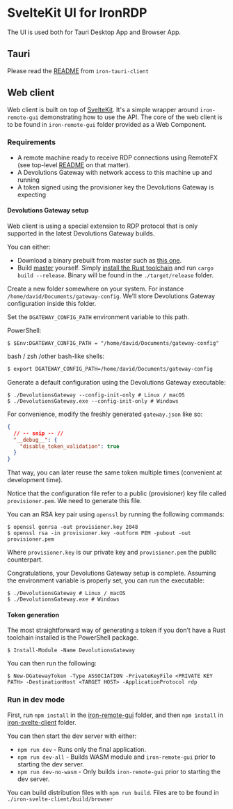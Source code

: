 # SvelteKit UI for IronRDP

The UI is used both for Tauri Desktop App and Browser App.

## Tauri

Please read the [README](../iron-tauri-client/) from `iron-tauri-client`

## Web client

Web client is built on top of [SvelteKit](https://kit.svelte.dev/). 
It's a simple wrapper around `iron-remote-gui` demonstrating how to use the API.
The core of the web client is to be found in `iron-remote-gui` folder provided as a Web Component.

### Requirements

- A remote machine ready to receive RDP connections using RemoteFX (see top-level [README](../README.md) on that matter).
- A Devolutions Gateway with network access to this machine up and running
- A token signed using the provisioner key the Devolutions Gateway is expecting

#### Devolutions Gateway setup

Web client is using a special extension to RDP protocol that is only supported in the latest Devolutions Gateway builds.

You can either:

- Download a binary prebuilt from master such as [this one](https://devolutions.sharepoint.com/:f:/s/Prereleases/Ei4GzG25BWhKtmrJiurIjDEBkd8j1VWy4fzaWR42ew4f8g?e=H3bFFM).
- Build [master](https://github.com/Devolutions/devolutions-gateway/tree/master) yourself.
  Simply [install the Rust toolchain](https://rustup.rs/) and run `cargo build --release`. Binary will be found in the `./target/release` folder.

Create a new folder somewhere on your system. For instance `/home/david/Documents/gateway-config`.
We’ll store Devolutions Gateway configuration inside this folder.

Set the `DGATEWAY_CONFIG_PATH` environment variable to this path.

PowerShell:

```pwsh
$ $Env:DGATEWAY_CONFIG_PATH = "/home/david/Documents/gateway-config"
```

bash / zsh /other bash-like shells:

```bash
$ export DGATEWAY_CONFIG_PATH=/home/david/Documents/gateway-config
```

Generate a default configuration using the Devolutions Gateway executable:

```shell
$ ./DevolutionsGateway --config-init-only # Linux / macOS
$ ./DevolutionsGateway.exe --config-init-only # Windows
```

For convenience, modify the freshly generated `gateway.json` like so:

```json
{
  // -- snip -- //
  "__debug__": {
    "disable_token_validation": true
  }
}
```

That way, you can later reuse the same token multiple times (convenient at development time).

Notice that the configuration file refer to a public (provisioner) key file called `provisioner.pem`.
We need to generate this file.

You can an RSA key pair using `openssl` by running the following commands:

```shell
$ openssl genrsa -out provisioner.key 2048
$ openssl rsa -in provisioner.key -outform PEM -pubout -out provisioner.pem
```

Where `provisioner.key` is our private key and `provisioner.pem` the public counterpart.

Congratulations, your Devolutions Gateway setup is complete.
Assuming the environment variable is properly set, you can run the executable:

```shell
$ ./DevolutionsGateway # Linux / macOS
$ ./DevolutionsGateway.exe # Windows
```

#### Token generation

The most straightforward way of generating a token if you don’t have a Rust toolchain installed is
the PowerShell package.

```pwsh
$ Install-Module -Name DevolutionsGateway
```

You can then run the following:

```pwsh
$ New-DGatewayToken -Type ASSOCIATION -PrivateKeyFile <PRIVATE KEY PATH> -DestinationHost <TARGET HOST> -ApplicationProtocol rdp
```

### Run in dev mode

First, run `npm install` in the [iron-remote-gui](../iron-remote-gui/) folder,
and then `npm install` in [iron-svelte-client](./) folder.

You can then start the dev server with either: 

- `npm run dev` - Runs only the final application.
- `npm run dev-all` - Builds WASM module and `iron-remote-gui` prior to starting the dev server.
- `npm run dev-no-wasm` - Only builds `iron-remote-gui` prior to starting the dev server.

You can build distribution files with `npm run build`.
Files are to be found in `./iron-svelte-client/build/browser`
